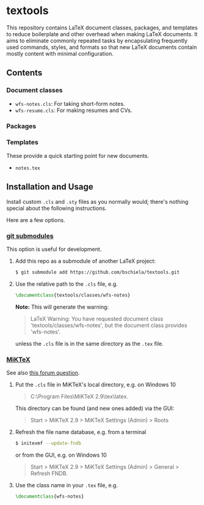 textools
========
This repository contains LaTeX document classes, packages, and templates to reduce boilerplate and other overhead when making LaTeX documents.
It aims to eliminate commonly repeated tasks by
encapsulating frequently used commands, styles, and formats so that
new LaTeX documents contain mostly content with minimal configuration.

Contents
--------
### Document classes

* `wfs-notes.cls`: For taking short-form notes.
* `wfs-resume.cls`: For making resumes and CVs.

### Packages

### Templates
These provide a quick starting point for new documents.

* `notes.tex`

Installation and Usage
----------------------
Install custom `.cls` and `.sty` files as you normally would;
there's nothing special about the following instructions.

Here are a few options.

### [git submodules](https://git-scm.com/book/en/v2/Git-Tools-Submodules "git submodules tutorial")
This option is useful for development.

1. Add this repo as a submodule of another LaTeX project:

    ```bash
    $ git submodule add https://github.com/bschiela/textools.git
    ```
    
2. Use the relative path to the `.cls` file, e.g.

    ```latex
    \documentclass{textools/classes/wfs-notes}
    ```
    
    **Note:** This will generate the warning:
    
    > LaTeX Warning: You have requested document class 'textools/classes/wfs-notes',
    but the document class provides 'wfs-notes'.
    
    unless the `.cls` file is in the same directory as the `.tex` file.
    
### [MiKTeX](https://docs.miktex.org/2.9/manual/localadditions.html "MiKTeX docs: Integrating local additions")
See also [this forum question](https://latex.org/forum/viewtopic.php?f=12&t=14802).

1. Put the `.cls` file in MiKTeX's local directory, e.g. on Windows 10

    > C:\Program Files\MiKTeX 2.9\tex\latex\.
    
    This directory can be found (and new ones added) via the GUI:
    
    > Start > MiKTeX 2.9 > MiKTeX Settings (Admin) > Roots
    
2. Refresh the file name database, e.g. from a terminal

    ```bash
    $ initexmf --update-fndb
    ```
    
    or from the GUI, e.g. on Windows 10
    
    > Start > MiKTeX 2.9 > MiKTeX Settings (Admin) > General > Refresh FNDB.
    
3. Use the class name in your `.tex` file, e.g.

    ```latex
    \documentclass{wfs-notes}
    ```
